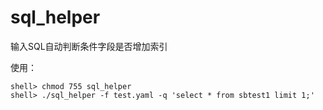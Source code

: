 # sql_helper
输入SQL自动判断条件字段是否增加索引

使用：
```
shell> chmod 755 sql_helper
shell> ./sql_helper -f test.yaml -q 'select * from sbtest1 limit 1;'
```
